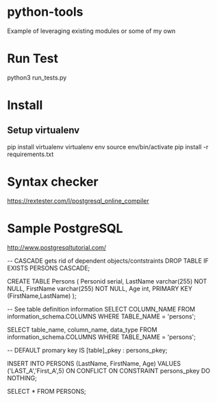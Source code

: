 # python-tools
Example of leveraging existing modules or some of my own

# Run Test
python3 run_tests.py

# Install
## Setup virtualenv
pip install virtualenv
virtualenv env
source env/bin/activate
pip install -r requirements.txt

# Syntax checker
https://rextester.com/l/postgresql_online_compiler

# Sample PostgreSQL
http://www.postgresqltutorial.com/

-- CASCADE gets rid of dependent objects/contstraints
DROP TABLE IF EXISTS PERSONS CASCADE;

CREATE TABLE Persons (
    Personid serial,
    LastName varchar(255) NOT NULL,
    FirstName varchar(255) NOT NULL,
    Age int,
    PRIMARY KEY (FirstName,LastName)
);

-- See table definition information
SELECT
   COLUMN_NAME
FROM
   information_schema.COLUMNS
WHERE
   TABLE_NAME = 'persons';

SELECT
   table_name, column_name, data_type
FROM
   information_schema.COLUMNS
WHERE
   TABLE_NAME = 'persons';


-- DEFAULT promary key IS [table]_pkey : persons_pkey; 

INSERT INTO PERSONS (LastName, FirstName, Age)
VALUES ('LAST_A','First_A',5) 
ON CONFLICT ON CONSTRAINT persons_pkey 
DO NOTHING;

SELECT * FROM PERSONS;




